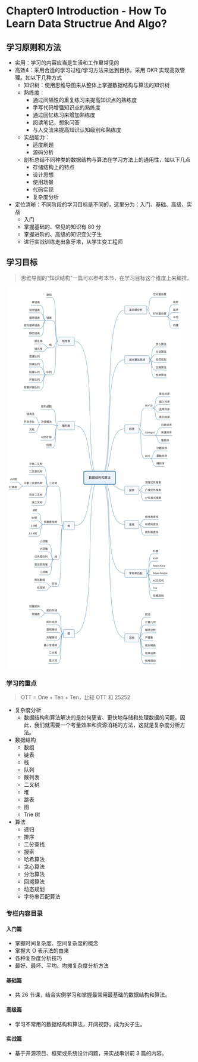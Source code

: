 # Chapter0 Introduction - How To Learn Data Structrue And Algo?
## 学习原则和方法

* 实用：学习的内容应当是生活和工作里常见的
* 高效4：采用合适的学习过程/学习方法来达到目标，采用 OKR 实现高效管理。如以下几种方式
  * 知识树：使用思维导图来从整体上掌握数据结构与算法的知识树
  * 熟练度：
    * 通过间隔性的重复练习来提高知识点的熟练度
    * 手写代码增强知识点的熟练度
    * 通过回忆练习来增加熟练度
    * 阅读笔记，想象问答
    * 与人交流来提高知识认知级别和熟练度
  * 实战能力：
    * 适度刷题
    * 源码分析
  * 剖析总结不同种类的数据结构与算法在学习方法上的通用性，如以下几点
    * 存储结构上的特点
    * 设计思想
    * 使用场景
    * 代码实现
    * 复杂度分析
* 定位清晰：不同阶段的学习目标是不同的，这里分为：入门、基础、高级、实战
  * 入门
  * 掌握基础的、常见的知识有 80 分
  * 掌握进阶的、高级的知识变尖子生
  * 进行实战训练走出象牙塔，从学生变工程师

## 学习目标

> 思维导图的“知识结构”一篇可以参考本节，在学习目标这个维度上来编排。

![王争老师的 DA 体系图](./images/wangzheng-da-arch.jpg)

### 学习的重点

> OTT = One + Ten + Ten，比较 OTT 和 25252

* 复杂度分析
  * 数据结构和算法解决的是如何更省、更快地存储和处理数据的问题。因此，我们就需要一个考量效率和资源消耗的方法，这就是复杂度分析方法。
* 数据结构
  * 数组
  * 链表
  * 栈
  * 队列
  * 散列表
  * 二叉树
  * 堆
  * 跳表
  * 图
  * Trie 树
* 算法
  * 递归
  * 排序
  * 二分查找
  * 搜索
  * 哈希算法
  * 贪心算法
  * 分治算法
  * 回溯算法
  * 动态规划
  * 字符串匹配算法

### 专栏内容目录
#### 入门篇

* 掌握时间复杂度、空间复杂度的概念
* 掌握大 O 表示法的由来
* 各种复杂度分析技巧 
* 最好、最坏、平均、均摊复杂度分析方法

#### 基础篇

* 共 26 节课，结合实例学习和掌握最常用最基础的数据结构和算法。

#### 高级篇

* 学习不常用的数据结构和算法，开阔视野，成为尖子生。

#### 实战篇

* 基于开源项目、框架或系统设计问题，来实战串讲前 3 篇的内容。
